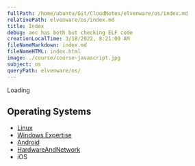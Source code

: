 ```yaml
---
fullPath: /home/ubuntu/Git/CloudNotes/elvenware/os/index.md
relativePath: elvenware/os/index.md
title: Index
debug: aec has both but checking ELF code
creationLocalTime: 3/18/2022, 8:21:00 AM
fileNameMarkdown: index.md
fileNameHTML: index.html
image: ./course/course-javascript.jpg
subject: os
queryPath: elvenware/os/
---
```


<!-- toc -->
<!-- tocstop -->


<div id="cse" style="width: 100%;">Loading</div>
<script src="http://www.google.com/jsapi" type="text/javascript"></script>
<script type="text/javascript">
  google.load('search', '1', {language : 'en', style : google.loader.themes.SHINY});
  google.setOnLoadCallback(function() {
    var customSearchOptions = {};  var customSearchControl = new google.search.CustomSearchControl(
      '006520483987871122554:py0twz4esgu', customSearchOptions);
    customSearchControl.setResultSetSize(google.search.Search.FILTERED_CSE_RESULTSET);
    customSearchControl.draw('cse');
  }, true);
</script>

## Operating Systems

- [Linux](linux)
- [Windows Expertise](windows/index.html)
- [Android](Android/index.html)
-	[HardwareAndNetwork](Computers/Hardware.html)
- iOS
